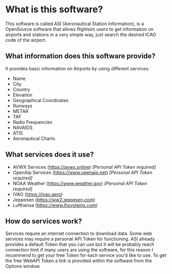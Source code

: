 # What is this software?
This software is called ASI (Aeronautical Station Information), is a OpenSource software that allows flightsim users to get information on airports and stations in a very simple way, just search the desired ICAO code of the airport.

## What information does this software provide?
It provides basic information on Airports by using different services:
* Name
* City
* Country
* Elevation
* Geographical Coordinates
* Runways
* METAR
* TAF
* Radio Frequencies
* NAVAIDS
* ATIS
* Aeronautical Charts

## What services does it use?
* AVWX Services (https://avwx.online) _[Personal API Token required]_
* OpenAip Services (https://www.openaip.net) _[Personal API Token required]_
* NOAA Weather (https://www.weather.gov) _[Personal API Token required]_
* IVAO (https://ivao.aero)
* Jeppesen (https://ww2.jeppesen.com)
* Lufthansa (https://www.lhsystems.com)

## How do services work?
Services require an internet connection to download data.
Some web services may require a personal API Token for functioning.
ASI already provides a default Token that you can use but it will be probably reach connection limit if many users are using the software, for this reason I recommend to get your free Token for each service you'd like to use.
To get the free WebAPI Token a link is provided within the software from the Options window.
